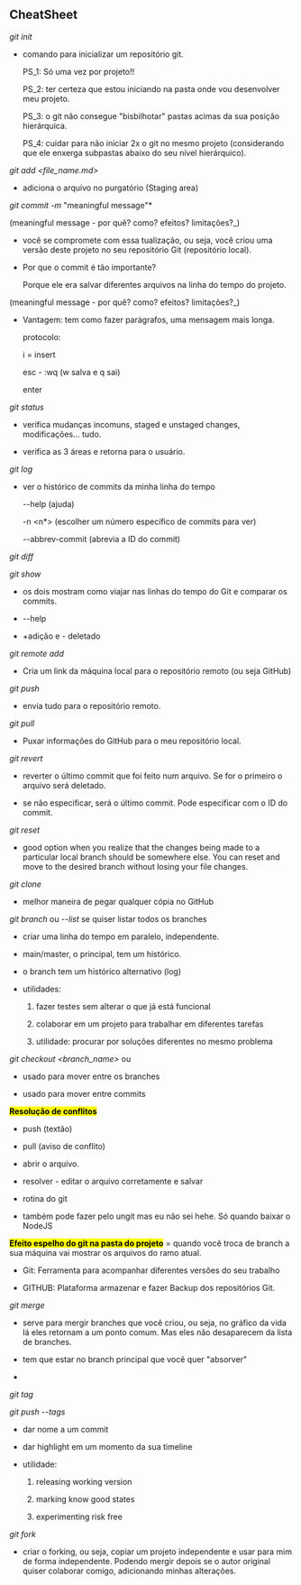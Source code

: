 ## CheatSheet

*git init* 

- comando para inicializar um repositório git. 
  
  PS_1: Só uma vez por projeto!!
  
  PS_2: ter certeza que estou iniciando na pasta onde vou desenvolver meu projeto.
  
  PS_3: o git não consegue "bisbilhotar" pastas acimas da sua posição hierárquica.
  
  PS_4: cuidar para não iniciar 2x o git no mesmo projeto (considerando que ele enxerga subpastas abaixo do seu nível hierárquico).

*git add <file_name.md>* 

- adiciona o arquivo no purgatório (Staging area)

*git commit -m* "meaningful message"* 

(meaningful message - por quê? como? efeitos? limitações?_)

- você se compromete com essa tualização, ou seja, você criou uma versão deste projeto no seu repositório Git (repositório local).

- Por que o commit é tão importante? 
  
  Porque ele era salvar diferentes arquivos na linha do tempo do projeto.

(meaningful message - por quê? como? efeitos? limitações?_)

- Vantagem: tem como fazer parágrafos, uma mensagem mais longa.
  
  protocolo: 
  
  i = insert
  
  esc - :wq (w salva e q sai)
  
  enter 

*git status* 

- verifica mudanças incomuns, staged e unstaged changes, modificações... tudo. 

- verifica as 3 áreas e retorna para o usuário.

*git log* 

- ver o histórico de commits da minha linha do tempo
  
  --help (ajuda)
  
  -n <n*> (escolher um número específico de commits para ver)
  
  --abbrev-commit (abrevia a ID do commit)

*git diff*

*git show* 

- os dois mostram como viajar nas linhas do tempo do Git e comparar os commits.

- --help

- +adição e - deletado <ID1> <ID2>

*git remote add* <name> <ssh>

- Cria um link da máquina local para o repositório remoto (ou seja GitHub)

*git push*

- envia tudo para o repositório remoto.

*git pull*

- Puxar informações do GitHub para o meu repositório local. 

*git revert*

- reverter o último commit que foi feito num arquivo. Se for o primeiro o arquivo será deletado.

- se não especificar, será o último commit. Pode especificar com o ID do commit.

*git reset*

- good option when you realize that the changes being made to a particular local branch should be somewhere else. You can reset and move to the desired branch without losing your file changes.

*git clone*

- melhor maneira de pegar qualquer cópia no GitHub

*git branch* <name> ou *--list* se quiser listar todos os branches

- criar uma linha do tempo em paralelo, independente.

- main/master, o principal, tem um histórico. 

- o branch tem um histórico alternativo (log)

- utilidades:
  
  1. fazer testes sem alterar o que já está funcional 
  
  2. colaborar em um projeto para trabalhar em diferentes tarefas
  
  3. utilidade: procurar por soluções diferentes no mesmo problema 

*git checkout <branch_name>* ou <ID>

- usado para mover entre os branches

- usado para mover entre commits

<mark>**Resolução de conflitos** </mark>

- push (textão)

- pull (aviso de conflito)

- abrir o arquivo. 

- resolver - editar o arquivo corretamente e salvar

- rotina do git

- também pode fazer pelo ungit mas eu não sei hehe. Só quando baixar o NodeJS

<mark>**Efeito espelho do git na pasta do projeto**</mark> = quando você troca de branch a sua máquina vai mostrar os arquivos do ramo atual.

- Git: Ferramenta para acompanhar diferentes versões do seu trabalho

- GITHUB: Plataforma armazenar e fazer Backup dos repositórios Git.

*git merge* <name>

- serve para mergir branches que você criou, ou seja, no gráfico da vida lá eles retornam a um ponto comum. Mas eles não desaparecem da lista de branches.

- tem que estar no branch principal que você quer "absorver" 

- 

*git tag* <name>

*git push --tags* 

- dar nome a um commit 

- dar highlight em um momento da sua timeline

- utilidade:
  
  1. releasing working version
  
  2. marking know good states
  
  3. experimenting risk free 

*git fork*

- criar o forking, ou seja, copiar um projeto independente e usar para mim de forma independente. Podendo mergir depois se o autor original quiser colaborar comigo, adicionando minhas alterações.
